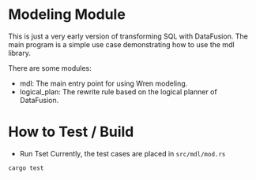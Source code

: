 # Modeling Module

This is just a very early version of transforming SQL with DataFusion. The main program is a simple use case demonstrating how to use the mdl library.

There are some modules:

- mdl: The main entry point for using Wren modeling.
- logical_plan: The rewrite rule based on the logical planner of DataFusion.

# How to Test / Build

- Run Tset
Currently, the test cases are placed in `src/mdl/mod.rs`
```
cargo test
```

